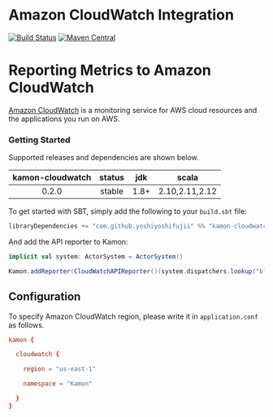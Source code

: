 Amazon CloudWatch Integration
=============================

[![Build Status](https://travis-ci.org/yoshiyoshifujii/kamon-cloudwatch.svg?branch=master)](https://travis-ci.org/yoshiyoshifujii/kamon-cloudwatch)
[![Maven Central](https://maven-badges.herokuapp.com/maven-central/com.github.yoshiyoshifujii/kamon-cloudwatch_2.12/badge.svg)](https://maven-badges.herokuapp.com/maven-central/com.github.yoshiyoshifujii/kamon-cloudwatch_2.12)

Reporting Metrics to Amazon CloudWatch
======================================

[Amazon CloudWatch](https://aws.amazon.com/cloudwatch/) is a monitoring service for AWS cloud resources and the applications you run on AWS.

### Getting Started

Supported releases and dependencies are shown below.

| kamon-cloudwatch  | status | jdk  | scala            |
|:-----------------:|:------:|:----:|------------------|
|  0.2.0            | stable | 1.8+ | 2.10,2.11,2.12   |

To get started with SBT, simply add the following to your `build.sbt` file:

```scala
libraryDependencies += "com.github.yoshiyoshifujii" %% "kamon-cloudwatch" % "0.2.0"
```

And add the API reporter to Kamon:

```scala
implicit val system: ActorSystem = ActorSystem()

Kamon.addReporter(CloudWatchAPIReporter()(system.dispatchers.lookup("blocking-io-dispatcher-cloudwatch")))
```

Configuration
-------------

To specify Amazon CloudWatch region, please write it in `application.conf` as follows.

```application.conf
kamon {

  cloudwatch {

    region = "us-east-1"

    namespace = "Kamon"

  }
}
```
